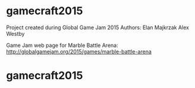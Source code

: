 # gamecraft2015
Project created during Global Game Jam 2015
Authors:
Elan Majkrzak
Alex Westby

Game Jam web page for Marble Battle Arena: http://globalgamejam.org/2015/games/marble-battle-arena
# gamecraft2015
